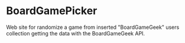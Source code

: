 # BoardGamePicker

Web site for randomize a game from inserted "BoardGameGeek" users collection getting the data with the BoardGameGeek API. 
